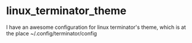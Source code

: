 # linux_terminator_theme
I have an awesome configuration for linux terminator's theme, which is at the place ~/.config/terminator/config
